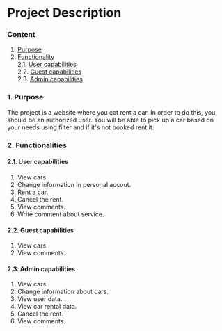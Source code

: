 # Project Description
### Content
1. [Purpose](#1) <br>
2. [Functionality](#2) <br>
  2.1. [User capabilities](#2.1) <br>
  2.2. [Guest capabilities](#2.2) <br>
  2.3. [Admin capabilities](#2.3) <br>

### 1. Purpose <a name="1"></a>
The project is a website where you cat rent a car. In order to do this, you should be an authorized user. You will be able to pick up a car based on your needs using filter and if it's not booked rent it.
 
### 2. Functionalities <a name="2"></a>
#### 2.1. User capabilities <a name="2.1"></a>
1) View cars.
2) Change information in personal accout.
3) Rent a car.
4) Cancel the rent.
5) View comments.
6) Write comment about service.
#### 2.2. Guest capabilities <a name="2.2"></a>
1) View cars. 
2) View comments.
#### 2.3. Admin capabilities <a name="2.3"></a>
1) View cars.
2) Change information about cars.
3) View user data.
4) View car rental data.
5) Cancel the rent.
6) View comments.